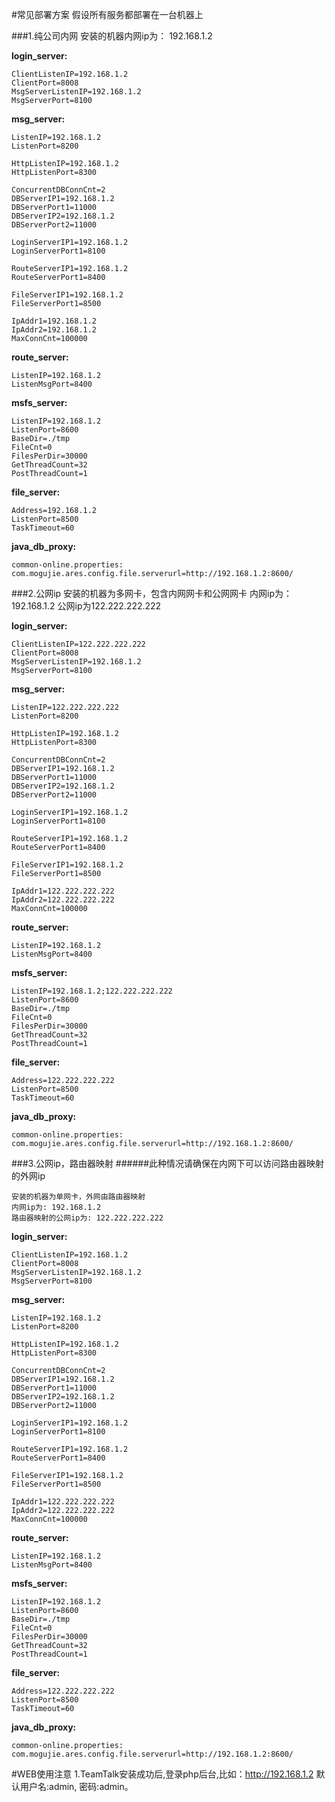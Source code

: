 #常见部署方案
	假设所有服务都部署在一台机器上

###1.纯公司内网 
	安装的机器内网ip为： 192.168.1.2
	
**login_server:**

	ClientListenIP=192.168.1.2		
	ClientPort=8008
	MsgServerListenIP=192.168.1.2	
	MsgServerPort=8100
	
	
**msg_server:**
	
	ListenIP=192.168.1.2
	ListenPort=8200

	HttpListenIP=192.168.1.2
	HttpListenPort=8300

	ConcurrentDBConnCnt=2
	DBServerIP1=192.168.1.2
	DBServerPort1=11000
	DBServerIP2=192.168.1.2
	DBServerPort2=11000

	LoginServerIP1=192.168.1.2
	LoginServerPort1=8100

	RouteServerIP1=192.168.1.2
	RouteServerPort1=8400

	FileServerIP1=192.168.1.2
	FileServerPort1=8500

	IpAddr1=192.168.1.2 	
	IpAddr2=192.168.1.2		
	MaxConnCnt=100000
	
**route_server:**

	ListenIP=192.168.1.2			
	ListenMsgPort=8400
	
**msfs_server:**

	ListenIP=192.168.1.2		
	ListenPort=8600
	BaseDir=./tmp
	FileCnt=0
	FilesPerDir=30000
	GetThreadCount=32
	PostThreadCount=1
	
**file_server:**
	
	Address=192.168.1.2	
	ListenPort=8500			
	TaskTimeout=60        
	
**java_db_proxy:**
	
	common-online.properties:
	com.mogujie.ares.config.file.serverurl=http://192.168.1.2:8600/


###2.公网ip
	安装的机器为多网卡，包含内网网卡和公网网卡
	内网ip为：192.168.1.2
	公网ip为122.222.222.222


**login_server:**

	ClientListenIP=122.222.222.222		
	ClientPort=8008
	MsgServerListenIP=192.168.1.2	
	MsgServerPort=8100
	
	
**msg_server:**
	
	ListenIP=122.222.222.222
	ListenPort=8200

	HttpListenIP=192.168.1.2
	HttpListenPort=8300

	ConcurrentDBConnCnt=2
	DBServerIP1=192.168.1.2
	DBServerPort1=11000
	DBServerIP2=192.168.1.2
	DBServerPort2=11000

	LoginServerIP1=192.168.1.2
	LoginServerPort1=8100

	RouteServerIP1=192.168.1.2
	RouteServerPort1=8400

	FileServerIP1=192.168.1.2
	FileServerPort1=8500

	IpAddr1=122.222.222.222
	IpAddr2=122.222.222.222
	MaxConnCnt=100000
	
**route_server:**

	ListenIP=192.168.1.2			
	ListenMsgPort=8400
	
**msfs_server:**

	ListenIP=192.168.1.2;122.222.222.222		
	ListenPort=8600
	BaseDir=./tmp
	FileCnt=0
	FilesPerDir=30000
	GetThreadCount=32
	PostThreadCount=1
	
**file_server:**
	
	Address=122.222.222.222	
	ListenPort=8500			
	TaskTimeout=60        
	
**java_db_proxy:**
	
	common-online.properties:
	com.mogujie.ares.config.file.serverurl=http://192.168.1.2:8600/


###3.公网ip，路由器映射
######此种情况请确保在内网下可以访问路由器映射的外网ip

	安装的机器为单网卡，外网由路由器映射
	内网ip为: 192.168.1.2
	路由器映射的公网ip为: 122.222.222.222
**login_server:**

	ClientListenIP=192.168.1.2	
	ClientPort=8008
	MsgServerListenIP=192.168.1.2	
	MsgServerPort=8100
	
	
**msg_server:**
	
	ListenIP=192.168.1.2
	ListenPort=8200

	HttpListenIP=192.168.1.2
	HttpListenPort=8300

	ConcurrentDBConnCnt=2
	DBServerIP1=192.168.1.2
	DBServerPort1=11000
	DBServerIP2=192.168.1.2
	DBServerPort2=11000

	LoginServerIP1=192.168.1.2
	LoginServerPort1=8100

	RouteServerIP1=192.168.1.2
	RouteServerPort1=8400

	FileServerIP1=192.168.1.2
	FileServerPort1=8500

	IpAddr1=122.222.222.222	
	IpAddr2=122.222.222.222
	MaxConnCnt=100000
	
**route_server:**

	ListenIP=192.168.1.2			
	ListenMsgPort=8400
	
**msfs_server:**

	ListenIP=192.168.1.2		
	ListenPort=8600
	BaseDir=./tmp
	FileCnt=0
	FilesPerDir=30000
	GetThreadCount=32
	PostThreadCount=1
	
**file_server:**
	
	Address=122.222.222.222	
	ListenPort=8500			
	TaskTimeout=60        
	
**java_db_proxy:**
	
	common-online.properties:
	com.mogujie.ares.config.file.serverurl=http://192.168.1.2:8600/
	
	
#WEB使用注意
	1.TeamTalk安装成功后,登录php后台,比如：http://192.168.1.2
	默认用户名:admin, 密码:admin。 
	